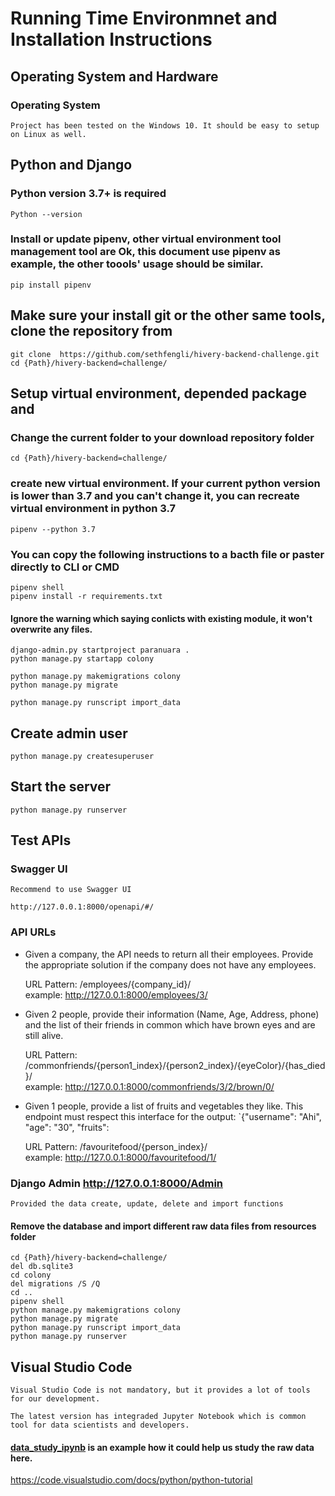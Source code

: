 # Running Time Environmnet and Installation Instructions

## Operating System and Hardware

### Operating System

    Project has been tested on the Windows 10. It should be easy to setup on Linux as well.

## Python and Django

### Python version 3.7+ is required 

    Python --version

### Install or update pipenv, other virtual environment tool management tool are Ok, this document use pipenv as example, the other toools' usage should be similar.

    pip install pipenv

## Make sure your install git or the other same tools, clone the repository from

    git clone  https://github.com/sethfengli/hivery-backend-challenge.git
    cd {Path}/hivery-backend=challenge/

## Setup virtual environment, depended package and 
    
### Change the current folder to your download  repository folder  

    cd {Path}/hivery-backend=challenge/

### create new virtual environment. If your current python version is lower than 3.7 and you can't change it, you can recreate  virtual environment in python 3.7

    pipenv --python 3.7      

### You can copy the following instructions to a bacth file or paster directly to CLI or CMD 

    pipenv shell
    pipenv install -r requirements.txt

#### Ignore the warning which saying conlicts with existing module, it won't overwrite any files.

    django-admin.py startproject paranuara .
    python manage.py startapp colony

    python manage.py makemigrations colony
    python manage.py migrate

    python manage.py runscript import_data
   
## Create admin user
    python manage.py createsuperuser

## Start the server 
   
    python manage.py runserver

##  Test APIs

### Swagger UI
    
    Recommend to use Swagger UI 

    http://127.0.0.1:8000/openapi/#/

### API URLs

- Given a company, the API needs to return all their employees. Provide the appropriate solution if the company does not have any employees.

    URL Pattern:   /employees/{company_id}/  
    example:        http://127.0.0.1:8000/employees/3/

- Given 2 people, provide their information (Name, Age, Address, phone) and the list of their friends in common which have brown eyes and are still alive.

    ​URL Pattern:   /commonfriends/{person1_index}/{person2_index}/{eyeColor}/{has_died}/  
    example:        http://127.0.0.1:8000/commonfriends/3/2/brown/0/

- Given 1 people, provide a list of fruits and vegetables they like. This endpoint must respect this interface for the output: `{"username": "Ahi", "age": "30", "fruits": 

    ​URL Pattern:   /favouritefood​/{person_index}​/  
    example:        http://127.0.0.1:8000/favouritefood​/1/

### Django Admin http://127.0.0.1:8000/Admin

    Provided the data create, update, delete and import functions

#### Remove the database and import different raw data files from resources folder

    cd {Path}/hivery-backend=challenge/
    del db.sqlite3
    cd colony
    del migrations /S /Q
    cd ..
    pipenv shell   
    python manage.py makemigrations colony
    python manage.py migrate
    python manage.py runscript import_data
    python manage.py runserver

## Visual Studio Code 

    Visual Studio Code is not mandatory, but it provides a lot of tools for our development.  

    The latest version has integraded Jupyter Notebook which is common tool for data scientists and developers. 

#### [data_study_ipynb](https://github.com/sethfengli/hivery-backend-challenge/blob/master/data_study.ipynb) is an example how it could help us study the raw data here.  

https://code.visualstudio.com/docs/python/python-tutorial



